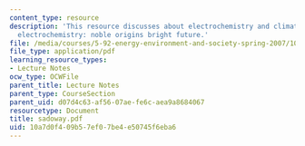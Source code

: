```yaml
---
content_type: resource
description: 'This resource discusses about electrochemistry and climate change and
  electrochemistry: noble origins bright future.'
file: /media/courses/5-92-energy-environment-and-society-spring-2007/10a7d0f409b57ef07be4e50745f6eba6_sadoway.pdf
file_type: application/pdf
learning_resource_types:
- Lecture Notes
ocw_type: OCWFile
parent_title: Lecture Notes
parent_type: CourseSection
parent_uid: d07d4c63-af56-07ae-fe6c-aea9a8684067
resourcetype: Document
title: sadoway.pdf
uid: 10a7d0f4-09b5-7ef0-7be4-e50745f6eba6
---
```

